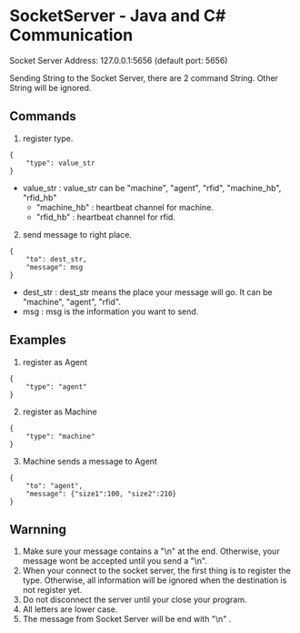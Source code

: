 # SocketServer - Java and C# Communication
Socket Server Address: 127.0.0.1:5656 (default port: 5656)

Sending String to the Socket Server, there are 2 command String. 
Other String will be ignored.

## Commands
1. register type.
```
{
	"type": value_str
}
```
- value_str : value_str can be "machine", "agent", 
              "rfid", "machine_hb", "rfid_hb"
	- "machine_hb" : heartbeat channel for machine.
	- "rfid_hb" : heartbeat channel for rfid.

2. send message to right place.
```
{
	"to": dest_str,
	"message": msg			
}
```
- dest_str : dest_str means the place your message will go. 
             It can be "machine", "agent", "rfid".
- msg : msg is the information you want to send.

## Examples
1. register as Agent
```
{
	"type": "agent"
}
```

2. register as Machine
```
{
	"type": "machine"
}
```

3. Machine sends a message to Agent
```
{
	"to": "agent", 
	"message": {"size1":100, "size2":210}  
}
```

## Warnning
1. Make sure your message contains a "\n" at the end. 
   Otherwise, your message wont be accepted until you send a "\n".
2. When your connect to the socket server, the first thing is to register the type. 
   Otherwise, all information will be ignored when the destination is not register yet.
3. Do not disconnect the server until your close your program.
4. All letters are lower case.
5. The message from Socket Server will be end with "\n" . 







